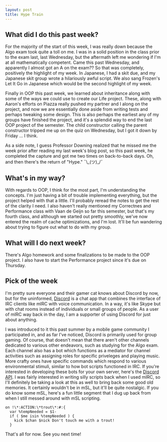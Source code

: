 ```yaml
---
layout: post
title: Hype Train
---
```


## What did I do this past week?

For the majority of the start of this week, I was really down because the Algo exam took quite a toll on me. I was in a solid position in the class prior to the exam last, last Wednesday, but the aftermath left me wondering if I'm at all mathematically competent. Came this past Wednesday, and apparently I almost got an A on the exam?? So that was completely, positively the highlight of my week. In Japanese, I had a skit due, and my Japanese skit group wrote a hilariously awful script. We also sang Frozen's Let It Go in Japanese which would be the second highlight of my week.

Finally in OOP this past week, we learned about inheritance along with some of the ways we could use to create our Life project. These, along with Aaron's efforts on Piazza really pushed my partner and I along on the project, and now we are essentially done aside from writing tests and perhaps tweaking some design. This is also perhaps the earliest any of my groups have finished the project, and it's a splendid way to end the last OOP project of the semester. The child constructor calling the parent constructor tripped me up on the quiz on Wednesday, but I got it down by Friday ... I think.

As a side note, I guess Professor Downing realized that he missed me the week prior after reading my last week's blog post, so this past week, he completed the capture and got me two times on back-to-back days. Oh, and then there's the return of "Hype." ¯\\\_(ツ)\_/¯

## What's in my way?

With regards to OOP, I think for the most part, I'm understanding the concepts. I'm just having a bit of trouble implementing everything, but the project helped with that a little. I'll probably reread the notes to get the rest of the clarity I need. I also haven't really mentioned my Correctnes and Performance class with Vaan de Geijn so far this semester, but that's my fourth class, and although we started out pretty smoothly, we've now entered the realm of cache optimizations, and I'm lost. It'll be fun wandering about trying to figure out what to do with my group.

## What will I do next week?

There's Algo homework and some finalizations to be made to the OOP project. I also have to start the Performance project since it's due on Thursday.

## Pick of the week

I'm pretty sure everyone and their gamer cat knows about Discord by now, but for the uninformed, [Discord](https://discordapp.com/) is a chat app that combines the interface of IRC clients like mIRC with voice communication. In a way, it's like Skype but with chat rooms instead of individuals or small groups of people. As a user of mIRC way back in the day, I am a supporter of using Discord for just about anything.

I was introduced to it this past summer by a mobile game community I participated in, and as far I've noticed, Discord is primarily used for group gaming. Of course, that doesn't mean that there aren't other channels dedicated to various other endeavors, such as studying for the Algo exam. Each channel also has a bot which functions as a mediator for channel activities such as assigning roles for specific priveleges and playing music. More crafty ones have specific commands which respond to various environmental stimuli, similar to how bot scripts functioned in IRC. If you're interested in developing these bots for your own server, here's the [Discord API](https://discordapp.com/developers/docs/intro). I was fairly interested in writing silly scripts back when I used mIRC, so I'll definitely be taking a look at this as well to bring back some good old memories. It certainly wouldn't be in mSL, but it'll be quite nostalgic. If you do know some mSL, here's a fun little segment that I dug up back from when I still messed around with mSL scripting.

~~~~
on !\*:ACTION:\*trout\*:#:{
  var %tempNeeded = $1-
  if ( $me isin %tempNeeded ) {
    kick $chan $nick Don't touch me with a trout!
  }
~~~~

That's all for now. See you next time!

